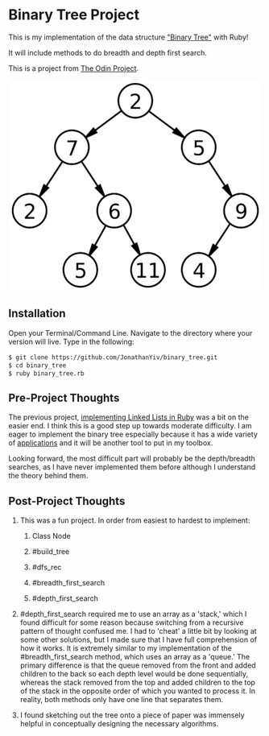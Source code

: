 # Binary Tree Project

This is my implementation of the data structure ["Binary Tree"](https://en.wikipedia.org/wiki/Binary_tree) with Ruby!

It will include methods to do breadth and depth first search.

This is a project from [The Odin Project](https://www.theodinproject.com/courses/ruby-programming/lessons/data-structures-and-algorithms).

![Binary Tree Image](/binary_tree.png)

## Installation

Open your Terminal/Command Line. Navigate to the directory where your version will live. Type in the following:

```
$ git clone https://github.com/JonathanYiv/binary_tree.git
$ cd binary_tree
$ ruby binary_tree.rb
```

## Pre-Project Thoughts

The previous project, [implementing Linked Lists in Ruby](https://github.com/JonathanYiv/linked_list) was a bit on the easier end. I think this is a good step up towards moderate difficulty.
I am eager to implement the binary tree especially because it has a wide variety of [applications](https://stackoverflow.com/questions/2130416/what-are-the-applications-of-binary-trees) and it will be another tool to put in my toolbox.

Looking forward, the most difficult part will probably be the depth/breadth searches, as I have never implemented them before although I understand the theory behind them.

## Post-Project Thoughts

1. This was a fun project. In order from easiest to hardest to implement:

	1. Class Node

	2. #build_tree

	3. #dfs_rec

	4. #breadth_first_search

	5. #depth_first_search

2. #depth_first_search required me to use an array as a 'stack,' which I found difficult for some reason because switching from a recursive pattern of thought confused me. I had to 'cheat' a little bit by looking at some other solutions, but I made sure that I have full comprehension of how it works. It is extremely similar to my implementation of the #breadth_first_search method, which uses an array as a 'queue.' The primary difference is that the queue removed from the front and added children to the back so each depth level would be done sequentially, whereas the stack removed from the top and added children to the top of the stack in the opposite order of which you wanted to process it. In reality, both methods only have one line that separates them.

3. I found sketching out the tree onto a piece of paper was immensely helpful in conceptually designing the necessary algorithms.